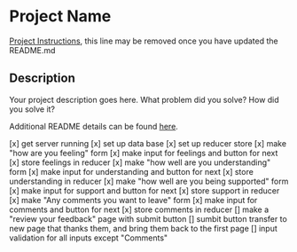 # Project Name

[Project Instructions](./INSTRUCTIONS.md), this line may be removed once you have updated the README.md

## Description

Your project description goes here. What problem did you solve? How did you solve it?

Additional README details can be found [here](https://github.com/PrimeAcademy/readme-template/blob/master/README.md).

[x] get server running
[x] set up data base
[x] set up reducer store
[x] make "how are you feeling" form
[x] make input for feelings and button for next
[x] store feelings in reducer
[x] make "how well are you understanding" form
[x] make input for understanding and button for next
[x] store understanding in reducer
[x] make "how well are you being supported" form
[x] make input for support and button for next
[x] store support in reducer
[x] make "Any comments you want to leave" form
[x] make input for comments and button for next
[x] store comments in reducer
[] make a "review your feedback" page with submit button
[] sumbit button transfer to new page that thanks them, and bring them back to the first page
[] input validation for all inputs except "Comments"